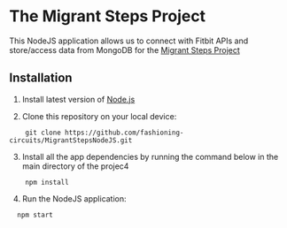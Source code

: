 # The Migrant Steps Project
This NodeJS application allows us to connect with Fitbit APIs and store/access data from MongoDB for the [Migrant Steps Project](https://fashioningcircuits.com/?p=4136)

## Installation
1. Install latest version of [Node.js](https://nodejs.org/en/download/)

2. Clone this repository on your local device:
```
	git clone https://github.com/fashioning-circuits/MigrantStepsNodeJS.git
```

3. Install all the app dependencies by running the command below in the main directory of the projec4
```
	npm install
```

4. Run the NodeJS application:
```
  npm start
```
